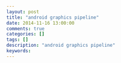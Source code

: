 ```yaml
---
layout: post
title: "android graphics pipeline"
date: 2014-11-16 13:00:00 
comments: true
categories: []
tags: []
description: "android graphics pipeline"
keywords: 
---
```



 
 
 
  
 
 
 


